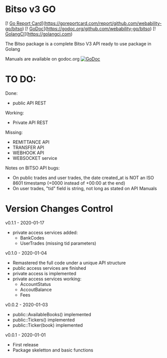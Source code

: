 Bitso v3 GO
=============================

[! [Go Report Card](https://goreportcard.com/badge/github.com/webability-go/bitso)](https://goreportcard.com/report/github.com/webability-go/bitso)
[! [GoDoc](https://godoc.org/github.com/webability-go/bitso?status.png)](https://godoc.org/github.com/webability-go/bitso)
[! [GolangCI](https://golangci.com/badges/github.com/webability-go/bitso.svg)](https://golangci.com)

The Bitso package is a complete Bitso V3 API ready to use package in Golang

Manuals are available on godoc.org [![GoDoc](https://godoc.org/github.com/webability-go/bitso?status.png)](https://godoc.org/github.com/webability-go/bitso)

TO DO:
======
Done:
- public API REST

Working:
- Private API REST

Missing:
- REMITTANCE API
- TRANSFER API
- WEBHOOK API
- WEBSOCKET service

Notes on BITSO API bugs:
- On public trades and user trades, the date created_at is NOT an ISO 8601 timestamp (+0000 instead of +00:00 at the end)
- On user trades, "tid" field is string, not long as stated on API Manuals

Version Changes Control
=======================

v0.1.1 - 2020-01-17
- private access services added:
  - BankCodes
  - UserTrades (missing tid parameters)

v0.1.0 - 2020-01-04
- Remastered the full code under a unique API structure
- public access services are finished
- private access is implemented
- private access services working:
  - AccountStatus
  - AccoutBalance
  - Fees

v0.0.2 - 2020-01-03
- public::AvailableBooks() implemented
- public::Tickers() implemented
- public::Ticker(book) implemented

v0.0.1 - 2020-01-01
- First release
- Package skeletton and basic functions
